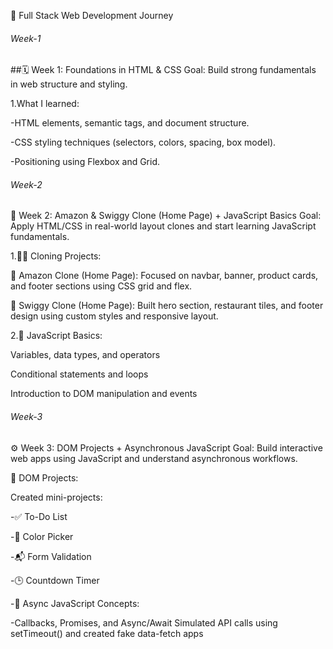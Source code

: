 📘 Full Stack Web Development Journey

######  Week-1 ##########

##🗓️ Week 1: Foundations in HTML & CSS
Goal: Build strong fundamentals in web structure and styling.

1.What I learned:

-HTML elements, semantic tags, and document structure.

-CSS styling techniques (selectors, colors, spacing, box model).

-Positioning using Flexbox and Grid.

######  Week-2 ##########

🧱 Week 2: Amazon & Swiggy Clone (Home Page) + JavaScript Basics
Goal: Apply HTML/CSS in real-world layout clones and start learning JavaScript fundamentals.

1.👨‍💻 Cloning Projects:

🛒 Amazon Clone (Home Page): Focused on navbar, banner, product cards, and footer sections using CSS grid and flex.

🍔 Swiggy Clone (Home Page): Built hero section, restaurant tiles, and footer design using custom styles and responsive layout.

2.🧠 JavaScript Basics:

Variables, data types, and operators

Conditional statements and loops

Introduction to DOM manipulation and events


######  Week-3 ##########
⚙️ Week 3: DOM Projects + Asynchronous JavaScript
Goal: Build interactive web apps using JavaScript and understand asynchronous workflows.

🔧 DOM Projects:

Created mini-projects:

-✅ To-Do List

-🎨 Color Picker

-📬 Form Validation

-🕒 Countdown Timer

-🔄 Async JavaScript Concepts:

-Callbacks, Promises, and Async/Await
Simulated API calls using setTimeout() and created fake data-fetch apps
